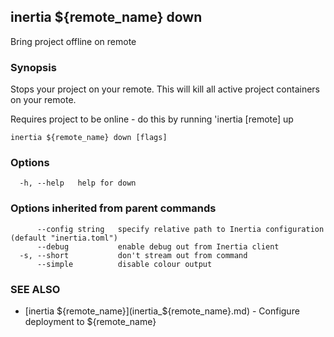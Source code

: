 ## inertia ${remote_name} down

Bring project offline on remote

### Synopsis

Stops your project on your remote. This will kill all active project containers on your remote.
	
Requires project to be online - do this by running 'inertia [remote] up

```
inertia ${remote_name} down [flags]
```

### Options

```
  -h, --help   help for down
```

### Options inherited from parent commands

```
      --config string   specify relative path to Inertia configuration (default "inertia.toml")
      --debug           enable debug out from Inertia client
  -s, --short           don't stream out from command
      --simple          disable colour output
```

### SEE ALSO

* [inertia ${remote_name}](inertia_${remote_name}.md)	 - Configure deployment to ${remote_name}

